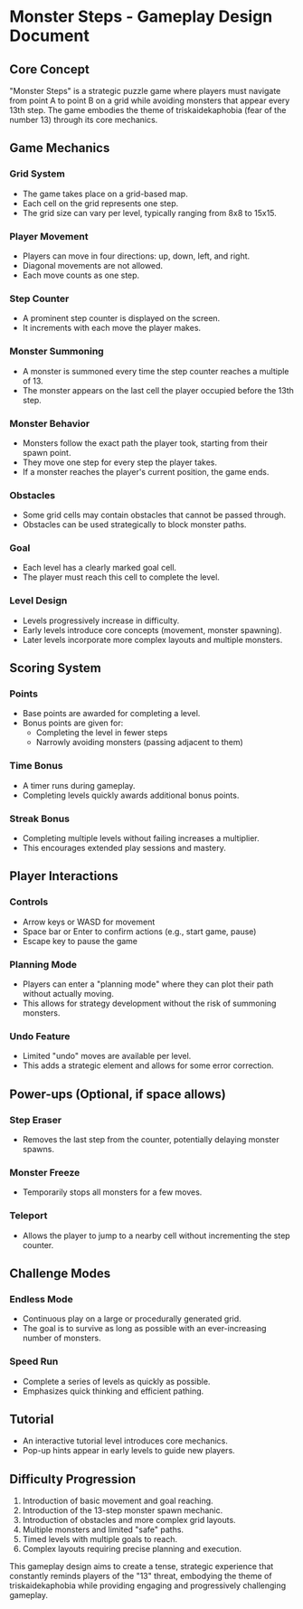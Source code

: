 # Monster Steps - Gameplay Design Document

## Core Concept
"Monster Steps" is a strategic puzzle game where players must navigate from point A to point B on a grid while avoiding monsters that appear every 13th step. The game embodies the theme of triskaidekaphobia (fear of the number 13) through its core mechanics.

## Game Mechanics

### Grid System
- The game takes place on a grid-based map.
- Each cell on the grid represents one step.
- The grid size can vary per level, typically ranging from 8x8 to 15x15.

### Player Movement
- Players can move in four directions: up, down, left, and right.
- Diagonal movements are not allowed.
- Each move counts as one step.

### Step Counter
- A prominent step counter is displayed on the screen.
- It increments with each move the player makes.

### Monster Summoning
- A monster is summoned every time the step counter reaches a multiple of 13.
- The monster appears on the last cell the player occupied before the 13th step.

### Monster Behavior
- Monsters follow the exact path the player took, starting from their spawn point.
- They move one step for every step the player takes.
- If a monster reaches the player's current position, the game ends.

### Obstacles
- Some grid cells may contain obstacles that cannot be passed through.
- Obstacles can be used strategically to block monster paths.

### Goal
- Each level has a clearly marked goal cell.
- The player must reach this cell to complete the level.

### Level Design
- Levels progressively increase in difficulty.
- Early levels introduce core concepts (movement, monster spawning).
- Later levels incorporate more complex layouts and multiple monsters.

## Scoring System

### Points
- Base points are awarded for completing a level.
- Bonus points are given for:
  - Completing the level in fewer steps
  - Narrowly avoiding monsters (passing adjacent to them)

### Time Bonus
- A timer runs during gameplay.
- Completing levels quickly awards additional bonus points.

### Streak Bonus
- Completing multiple levels without failing increases a multiplier.
- This encourages extended play sessions and mastery.

## Player Interactions

### Controls
- Arrow keys or WASD for movement
- Space bar or Enter to confirm actions (e.g., start game, pause)
- Escape key to pause the game

### Planning Mode
- Players can enter a "planning mode" where they can plot their path without actually moving.
- This allows for strategy development without the risk of summoning monsters.

### Undo Feature
- Limited "undo" moves are available per level.
- This adds a strategic element and allows for some error correction.

## Power-ups (Optional, if space allows)

### Step Eraser
- Removes the last step from the counter, potentially delaying monster spawns.

### Monster Freeze
- Temporarily stops all monsters for a few moves.

### Teleport
- Allows the player to jump to a nearby cell without incrementing the step counter.

## Challenge Modes

### Endless Mode
- Continuous play on a large or procedurally generated grid.
- The goal is to survive as long as possible with an ever-increasing number of monsters.

### Speed Run
- Complete a series of levels as quickly as possible.
- Emphasizes quick thinking and efficient pathing.

## Tutorial

- An interactive tutorial level introduces core mechanics.
- Pop-up hints appear in early levels to guide new players.

## Difficulty Progression

1. Introduction of basic movement and goal reaching.
2. Introduction of the 13-step monster spawn mechanic.
3. Introduction of obstacles and more complex grid layouts.
4. Multiple monsters and limited "safe" paths.
5. Timed levels with multiple goals to reach.
6. Complex layouts requiring precise planning and execution.

This gameplay design aims to create a tense, strategic experience that constantly reminds players of the "13" threat, embodying the theme of triskaidekaphobia while providing engaging and progressively challenging gameplay.
